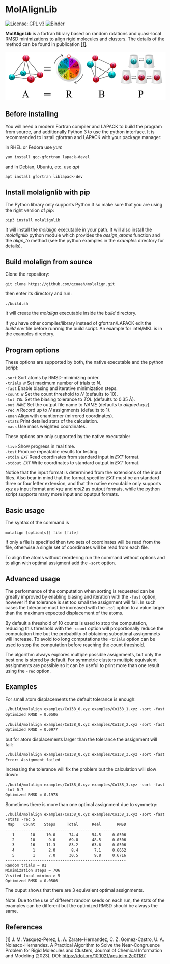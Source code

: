 MolAlignLib
===========

[![License: GPL v3](https://img.shields.io/badge/License-GPLv3-blue.svg)](https://www.gnu.org/licenses/gpl-3.0)
[![Binder](https://mybinder.org/badge_logo.svg)](https://mybinder.org/v2/gh/qcuaeh/molalignlib.git/HEAD?labpath=examples)

**MolAlignLib** is a fortran library based on random rotations and quasi-local RMSD minimizations to align rigid molecules and
clusters. The details of the method can be found in publication [[1]](#1).

![graphical abstract](abstract.png)

Before installing
-----------------

You will need a modern Fortran compiler and LAPACK to build the program from source, and additionally Python 3 to use
the python interface. It is recommended to install gfortran and LAPACK with your package manager:

in RHEL or Fedora use *yum*

    yum install gcc-gfortran lapack-devel

and in Debian, Ubuntu, etc. use *apt*

    apt install gfortran liblapack-dev

Install molalignlib with pip
----------------------------

The Python library only supports Python 3 so make sure that you are using the right version of *pip*:

    pip3 install molalignlib

It will install the *molalign* executable in your path. It will also install the *molalignlib* python module which provides the
*assign_atoms* function and the *align_to* method (see the python examples in the *examples* directory for details).

Build molalign from source 
--------------------------

Clone the repository:

    git clone https://github.com/qcuaeh/molalign.git

then enter its directory and run:

    ./build.sh

It will create the *molalign* executable inside the *build* directory.

If you have other compiler/library instead of gfortran/LAPACK edit the *build.env* file before runnnig the build script.
An example for intel/MKL is in the examples directory.

Program options
---------------

These options are supported by both, the native executable and the python script:

<code>-sort</code> Sort atoms by RMSD-minimizing order.  
<code>-trials *N*</code> Set maximum number of trials to *N*.  
<code>-fast</code> Enable biasing and iterative minimization steps.  
<code>-count *N*</code> Set the count threshold to *N* (defaults to 10).  
<code>-tol *TOL*</code> Set the biasing tolerance to *TOL* (defaults to 0.35 Å).  
<code>-out *NAME*</code> Set the output file name to *NAME* (defaults to *aligned.xyz*).  
<code>-rec *N*</code> Record up to *N* assignments (defaults to 1).  
<code>-enan</code> Align with enantiomer (mirrored coordinates).  
<code>-stats</code> Print detailed stats of the calculation.  
<code>-mass</code> Use mass weighted coordinates.  

These options are only supported by the native executable:

<code>-live</code> Show progress in real time.  
<code>-test</code> Produce repeatable results for testing.  
<code>-stdin *EXT*</code> Read coordinates from standard input in *EXT* format.  
<code>-stdout *EXT*</code> Write coordinates to standard output in *EXT* format.  
 
Notice that the input format is determined from the extensions of the input files. Also bear in mind that the format specifier
*EXT* must be an standard three or four letter extension, and that the native executable only supports *xyz* as input format and
*xyz* and *mol2* as output formats, while the python script supports many more input and oputput formats.

Basic usage
-----------

The syntax of the command is

    molalign [option[s]] file [file]

If only a file is specified then two sets of coordinates will be read from the file, otherwise a single set of coordinates will
be read from each file.

To align the atoms without reordering run the command without options and to align with optimal assigment add the `-sort` option.

Advanced usage
--------------

The performance of the computation when sorting is requested can be greatly improved by enabling biasing and iteration with the
`-fast` option, however if the tolerance is set too small the assignment will fail. In such cases the tolerance must be increased
with the `-tol` option to a value larger than the maximum expected displacement of the atoms.

By default a threshold of 10 counts is used to stop the computation, reducing this threshold with the `-count` option will
proportionally reduce the computation time but the probability of obtaining suboptimal assignmnets will increase. To avoid too
long computations the `-trials` option can be used to stop the computation before reaching the count threshold.

The algorithm always explores multiple possible assignments, but only the best one is stored by default. For symmetric clusters
multiple equivalent assignments are possible so it can be useful to print more than one result using the `-rec` option.

Examples
--------

For small atom displacements the default tolerance is enough:

    ./build/molalign examples/Co138_0.xyz examples/Co138_1.xyz -sort -fast
    Optimized RMSD = 0.0506
    
    ./build/molalign examples/Co138_0.xyz examples/Co138_2.xyz -sort -fast
    Optimized RMSD = 0.0977

but for atom displacements larger than the tolerance the assignment will fail:

    ./build/molalign examples/Co138_0.xyz examples/Co138_3.xyz -sort -fast
    Error: Assignment failed

Increasing the tolerance will fix the problem but the calculation will slow down:

    ./build/molalign examples/Co138_0.xyz examples/Co138_3.xyz -sort -fast -tol 0.7
    Optimized RMSD = 0.1973

Sometimes there is more than one optimal assignment due to symmetry:

    ./build/molalign examples/Co138_0.xyz examples/Co138_1.xyz -sort -fast -stats -rec 5
     Map    Count    Steps     Total      Real       RMSD
    -----------------------------------------------------
       1       10     10.0      74.4      54.5     0.0506
       2       10      9.0      69.8      48.5     0.0506
       3       16     11.3      83.2      63.6     0.0506
       4        1      2.0       8.4       7.1     0.6652
       5        1      7.0      30.5       9.8     0.6716
    -----------------------------------------------------
    Random trials = 81
    Minimization steps = 706
    Visited local minima > 5
    Optimized RMSD = 0.0506

The ouput shows that there are 3 equivalent optimal assignments.

Note:
Due to the use of different random seeds on each run, the stats of the examples can be different but the optimized RMSD should be
always the same.

References
----------

<a id="1">[1]</a>
J. M. Vasquez-Perez, L. A. Zarate-Hernandez, C. Z. Gomez-Castro, U. A. Nolasco-Hernandez.
A Practical Algorithm to Solve the Near-Congruence Problem for Rigid Molecules and Clusters,
Journal of Chemical Information and Modeling (2023), DOI: <https://doi.org/10.1021/acs.jcim.2c01187>
